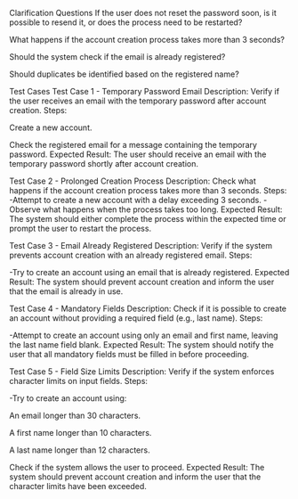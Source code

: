 Clarification Questions
If the user does not reset the password soon, is it possible to resend it, or does the process need to be restarted?

What happens if the account creation process takes more than 3 seconds?

Should the system check if the email is already registered?

Should duplicates be identified based on the registered name?



Test Cases
Test Case 1 - Temporary Password Email
Description: Verify if the user receives an email with the temporary password after account creation.
Steps:

Create a new account.

Check the registered email for a message containing the temporary password.
Expected Result:
The user should receive an email with the temporary password shortly after account creation.

Test Case 2 - Prolonged Creation Process
Description: Check what happens if the account creation process takes more than 3 seconds.
Steps:
-Attempt to create a new account with a delay exceeding 3 seconds.
-Observe what happens when the process takes too long.
Expected Result:
The system should either complete the process within the expected time or prompt the user to restart the process.

Test Case 3 - Email Already Registered
Description: Verify if the system prevents account creation with an already registered email.
Steps:

-Try to create an account using an email that is already registered.
Expected Result:
The system should prevent account creation and inform the user that the email is already in use.

Test Case 4 - Mandatory Fields
Description: Check if it is possible to create an account without providing a required field (e.g., last name).
Steps:

-Attempt to create an account using only an email and first name, leaving the last name field blank.
Expected Result:
The system should notify the user that all mandatory fields must be filled in before proceeding.

Test Case 5 - Field Size Limits
Description: Verify if the system enforces character limits on input fields.
Steps:

-Try to create an account using:

An email longer than 30 characters.

A first name longer than 10 characters.

A last name longer than 12 characters.

Check if the system allows the user to proceed.
Expected Result:
The system should prevent account creation and inform the user that the character limits have been exceeded.
